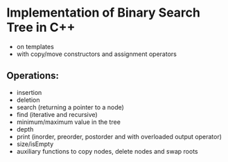 Implementation of Binary Search Tree in C++
===========================================
* on templates
* with copy/move constructors and assignment operators

## Operations:
- insertion 
- deletion
- search (returning a pointer to a node)
- find (iterative and recursive)
- minimum/maximum value in the tree
- depth
- print (inorder, preorder, postorder and with overloaded output operator)
- size/isEmpty
- auxiliary functions to copy nodes, delete nodes and swap roots
